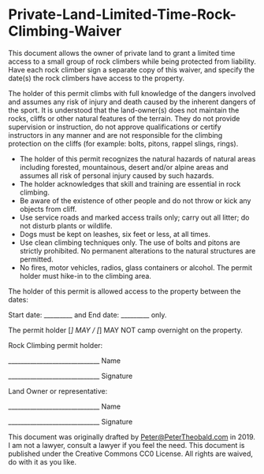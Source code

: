 # Private-Land-Limited-Time-Rock-Climbing-Waiver

This document allows the owner of private land to grant a limited time access to a small group of rock climbers while being protected from liability. Have each rock climber sign a separate copy of this waiver, and specify the date(s) the rock climbers have access to the property.

The holder of this permit climbs with full knowledge of the dangers involved and assumes any risk of injury and death caused by the inherent dangers of the sport. It is understood that the land-owner(s) does not maintain the rocks, cliffs or other natural features of the terrain. They do not provide supervision or instruction, do not approve qualifications or certify instructors in any manner and are not responsible for the climbing protection on the cliffs (for example: bolts, pitons, rappel slings, rings).

- The holder of this permit recognizes the natural hazards of natural areas including forested, mountainous, desert and/or alpine areas and assumes all risk of personal injury caused by such hazards.
- The holder acknowledges that skill and training are essential in rock climbing.
- Be aware of the existence of other people and do not throw or kick any objects from cliff.
- Use service roads and marked access trails only; carry out all litter; do not disturb plants or wildlife.
- Dogs must be kept on leashes, six feet or less, at all times.
- Use clean climbing techniques only. The use of bolts and pitons are strictly prohibited. No permanent alterations to the natural structures are permitted.
- No fires, motor vehicles, radios, glass containers or alcohol. The permit holder must hike-in to the climbing area. 

The holder of this permit is allowed access to the property between the dates:

Start date: _________ and End date: _________ only.

The permit holder [_] MAY / [_] MAY NOT camp overnight on the property.

Rock Climbing permit holder:

_____________________________ Name

_____________________________ Signature

Land Owner or representative:

_____________________________ Name

_____________________________ Signature


This document was originally drafted by Peter@PeterTheobald.com in 2019. I am not a lawyer, consult a lawyer if you feel the need. This document is published under the Creative Commons CC0 License. All rights are waived, do with it as you like.
